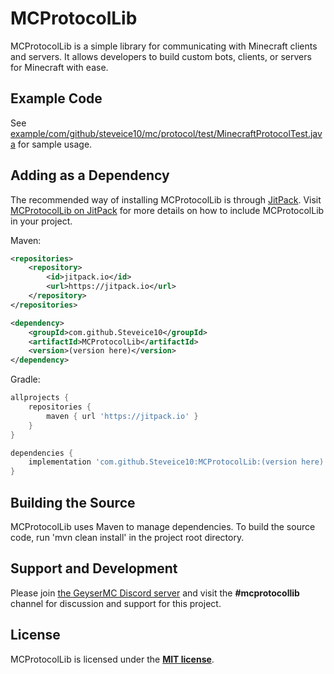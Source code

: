 # MCProtocolLib

MCProtocolLib is a simple library for communicating with Minecraft clients and servers. It allows developers to build custom bots, clients, or servers for Minecraft with ease.

## Example Code

See [example/com/github/steveice10/mc/protocol/test/MinecraftProtocolTest.java](https://github.com/Steveice10/MCProtocolLib/tree/master/example/com/github/steveice10/mc/protocol/test) for sample usage.

## Adding as a Dependency

The recommended way of installing MCProtocolLib is through [JitPack](https://jitpack.io/). Visit [MCProtocolLib on JitPack](https://jitpack.io/#GeyserMC/MCProtocolLib) for more details on how to include MCProtocolLib in your
project.

Maven:

```xml
<repositories>
    <repository>
        <id>jitpack.io</id>
        <url>https://jitpack.io</url>
    </repository>
</repositories>

<dependency>
    <groupId>com.github.Steveice10</groupId>
    <artifactId>MCProtocolLib</artifactId>
    <version>(version here)</version>
</dependency>
```

Gradle:

```groovy
allprojects {
    repositories {
        maven { url 'https://jitpack.io' }
    }
}

dependencies {
    implementation 'com.github.Steveice10:MCProtocolLib:(version here)'
}
```

## Building the Source

MCProtocolLib uses Maven to manage dependencies. To build the source code, run 'mvn clean install' in the project root directory.

## Support and Development

Please join [the GeyserMC Discord server](https://discord.gg/geysermc) and visit the **#mcprotocollib** channel for discussion and support for this project.

## License

MCProtocolLib is licensed under the **[MIT license](http://www.opensource.org/licenses/mit-license.html)**.
